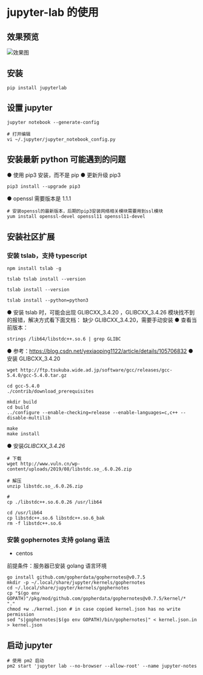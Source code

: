 # jupyter-lab 的使用

## 效果预览

![效果图](https://static.haokur.com/github/jupyter-lab.png)

## 安装

```shell
pip install jupyterlab
```

## 设置 jupyter

```shell
jupyter notebook --generate-config

# 打开编辑
vi ~/.jupyter/jupyter_notebook_config.py
```

## 安装最新 python 可能遇到的问题

● 使用 pip3 安装，而不是 pip
● 更新升级 pip3

```shell
pip3 install --upgrade pip3
```

● openssl 需要版本是 1.1.1

```shell
# 安装openssl的最新版本，后期的pip3安装网络相关模块需要用到ssl模块
yum install openssl-devel openssl11 openssl11-devel
```

## 安装社区扩展

### 安装 tslab，支持 typescript

```shell
npm install tslab -g

tslab tslab install --version

tslab install --version

tslab install --python=python3
```

● 安装 tslab 时，可能会出现 GLIBCXX_3.4.20 ，GLIBCXX_3.4.26 模块找不到的报错，解决方式看下面文档：
缺少 GLIBCXX_3.4.20，需要手动安装
● 查看当前版本：

```shell
strings /lib64/libstdc++.so.6 | grep GLIBC
```

● 参考：https://blog.csdn.net/yexiaoping1122/article/details/105706832
● 安装 GLIBCXX_3.4.20

```shell
wget http://ftp.tsukuba.wide.ad.jp/software/gcc/releases/gcc-5.4.0/gcc-5.4.0.tar.gz

cd gcc-5.4.0
./contrib/download_prerequisites

mkdir build
cd build
../configure --enable-checking=release --enable-languages=c,c++ --disable-multilib

make
make install
```

● 安装*GLIBCXX_3.4.26*

```shell
# 下载
wget http://www.vuln.cn/wp-content/uploads/2019/08/libstdc.so_.6.0.26.zip

# 解压
unzip libstdc.so_.6.0.26.zip

#
cp ./libstdc++.so.6.0.26 /usr/lib64

cd /usr/lib64
cp libstdc++.so.6 libstdc++.so.6_bak
rm -f libstdc++.so.6
```

### 安装 gophernotes 支持 golang 语法

- centos

前提条件：服务器已安装 golang 语言环境

```shell
go install github.com/gopherdata/gophernotes@v0.7.5
mkdir -p ~/.local/share/jupyter/kernels/gophernotes
cd ~/.local/share/jupyter/kernels/gophernotes
cp "$(go env GOPATH)"/pkg/mod/github.com/gopherdata/gophernotes@v0.7.5/kernel/*  "."
chmod +w ./kernel.json # in case copied kernel.json has no write permission
sed "s|gophernotes|$(go env GOPATH)/bin/gophernotes|" < kernel.json.in > kernel.json
```

## 启动 jupyter

```shell
# 使用 pm2 启动
pm2 start 'jupyter lab --no-browser --allow-root' --name jupyter-notes
```

